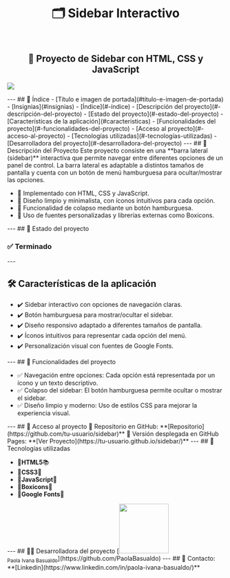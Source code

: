 <h1 id="titulo-e-imagen-de-portada" align="center">
🗂️ Sidebar Interactivo
</h1>
<br>
<h2 align="center">
📌 Proyecto de Sidebar con HTML, CSS y JavaScript
</h2>
<p id="insignias" align="left">
<img src="https://img.shields.io/badge/STATUS-TERMINADO-blue">
</p>
---
## 📌 Índice
- [Título e imagen de portada](#titulo-e-imagen-de-portada)
- [Insignias](#insignias)
- [Índice](#-índice)
- [Descripción del proyecto](#-descripción-del-proyecto)
- [Estado del proyecto](#-estado-del-proyecto)
- [Características de la aplicación](#caracteristicas)
- [Funcionalidades del proyecto](#-funcionalidades-del-proyecto)
- [Acceso al proyecto](#-acceso-al-proyecto)
- [Tecnologías utilizadas](#-tecnologías-utilizadas)
- [Desarrolladora del proyecto](#-desarrolladora-del-proyecto)
---
## 📖 Descripción del Proyecto
Este proyecto consiste en una **barra lateral (sidebar)** interactiva que permite navegar entre diferentes opciones de un panel de control. La barra lateral es adaptable a distintos tamaños de pantalla y cuenta con un botón de menú hamburguesa para ocultar/mostrar las opciones.

<ul>
<li>🔹 Implementado con HTML, CSS y JavaScript.</li>
<li>🔹 Diseño limpio y minimalista, con íconos intuitivos para cada opción.</li>
<li>🔹 Funcionalidad de colapso mediante un botón hamburguesa.</li>
<li>🔹 Uso de fuentes personalizadas y librerías externas como Boxicons.</li>
</ul>
---
## 🚧 Estado del proyecto
<h3 align="left">
✅ Terminado
</h3>
---
<h2 id="caracteristicas">🛠️ Características de la aplicación</h2>
<ul>
<li>✔️ Sidebar interactivo con opciones de navegación claras.</li>
<li>✔️ Botón hamburguesa para mostrar/ocultar el sidebar.</li>
<li>✔️ Diseño responsivo adaptado a diferentes tamaños de pantalla.</li>
<li>✔️ Íconos intuitivos para representar cada opción del menú.</li>
<li>✔️ Personalización visual con fuentes de Google Fonts.</li>
</ul>
---
## 🔧 Funcionalidades del proyecto
<ul>
<li>✅ Navegación entre opciones: Cada opción está representada por un ícono y un texto descriptivo.</li>
<li>✅ Colapso del sidebar: El botón hamburguesa permite ocultar o mostrar el sidebar.</li>
<li>✅ Diseño limpio y moderno: Uso de estilos CSS para mejorar la experiencia visual.</li>
</ul>
---
## 📁 Acceso al proyecto
🔗 Repositorio en GitHub:
**[Repositorio](https://github.com/tu-usuario/sidebar)**
🔗 Versión desplegada en GitHub Pages:
**[Ver Proyecto](https://tu-usuario.github.io/sidebar/)**
---
## 🚀 Tecnologías utilizadas
<ul>
<li>🔹<strong>HTML5</strong>📚</li>
<li>🔹<strong>CSS3</strong>💚</li>
<li>🔹<strong>JavaScript</strong>💪</li>
<li>🔹<strong>Boxicons</strong>📸</li>
<li>🔹<strong>Google Fonts</strong>🎨</li>
</ul>
---
## 👩‍💻 Desarrolladora del proyecto
[<img src="https://avatars.githubusercontent.com/u/117169838?v=4" width=115><br><sub>Paola Ivana Basualdo</sub>](https://github.com/PaolaBasualdo)
---
## 📩 Contacto:
**[Linkedin](https://www.linkedin.com/in/paola-ivana-basualdo/)**
